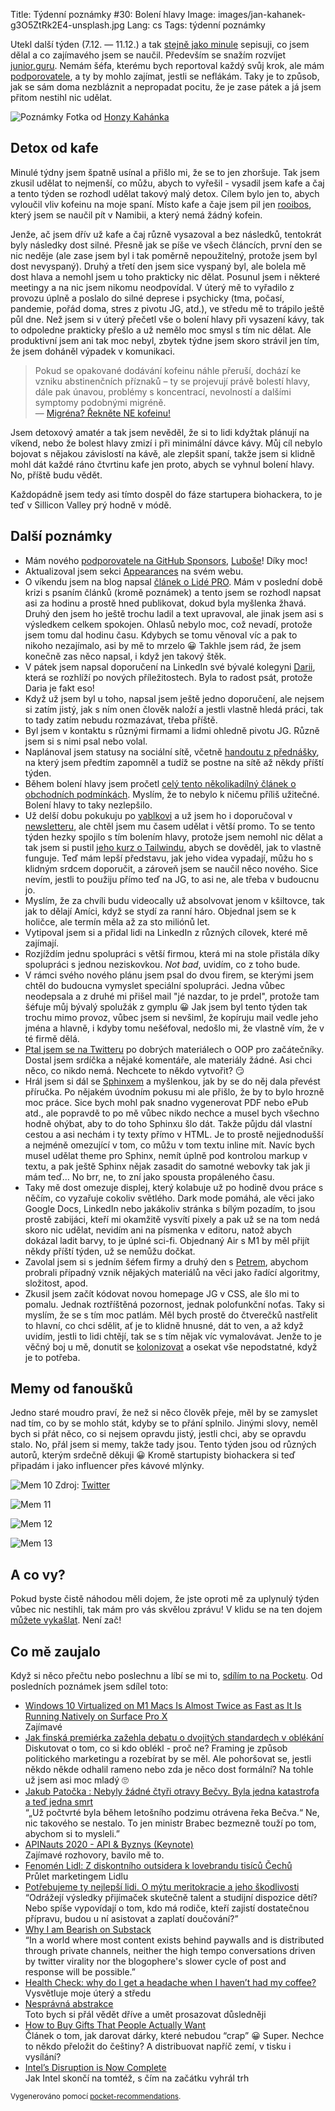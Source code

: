 Title: Týdenní poznámky #30: Bolení hlavy
Image: images/jan-kahanek-g3O5ZtRk2E4-unsplash.jpg
Lang: cs
Tags: týdenní poznámky


Utekl další týden (7.12. — 11.12.) a tak [stejně jako minule]({filename}2020-12-04_tydenni-poznamky-29-velke-premysleni.md) sepisuji, co jsem dělal a co zajímavého jsem se naučil. Především se snažím rozvíjet [junior.guru](https://junior.guru/). Nemám šéfa, kterému bych reportoval každý svůj krok, ale mám [podporovatele](https://junior.guru/donate/), a ty by mohlo zajímat, jestli se neflákám. Taky je to způsob, jak se sám doma nezbláznit a nepropadat pocitu, že je zase pátek a já jsem přitom nestihl nic udělat.

![Poznámky]({static}/images/jan-kahanek-g3O5ZtRk2E4-unsplash.jpg)
Fotka od [Honzy Kahánka](https://unsplash.com/@honza_kahanek)


## Detox od kafe

Minulé týdny jsem špatně usínal a přišlo mi, že se to jen zhoršuje. Tak jsem zkusil udělat to nejmenší, co můžu, abych to vyřešil - vysadil jsem kafe a čaj a tento týden se rozhodl udělat takový malý detox. Cílem bylo jen to, abych vyloučil vliv kofeinu na moje spaní. Místo kafe a čaje jsem pil jen [rooibos](https://cs.wikipedia.org/wiki/Rooibos), který jsem se naučil pít v Namibii, a který nemá žádný kofein.

Jenže, ač jsem dřív už kafe a čaj různě vysazoval a bez následků, tentokrát byly následky dost silné. Přesně jak se píše ve všech článcích, první den se nic neděje (ale zase jsem byl i tak poměrně nepoužitelný, protože jsem byl dost nevyspaný). Druhý a třetí den jsem sice vyspaný byl, ale bolela mě dost hlava a nemohl jsem u toho prakticky nic dělat. Posunul jsem i některé meetingy a na nic jsem nikomu neodpovídal. V úterý mě to vyřadilo z provozu úplně a poslalo do silné deprese i psychicky (tma, počasí, pandemie, pořád doma, stres z pivotu JG, atd.), ve středu mě to trápilo ještě půl dne. Než jsem si v úterý přečetl vše o bolení hlavy při vysazení kávy, tak to odpoledne prakticky přešlo a už nemělo moc smysl s tím nic dělat. Ale produktivní jsem ani tak moc nebyl, zbytek týdne jsem skoro strávil jen tím, že jsem doháněl výpadek v komunikaci.

> Pokud se opakované dodávání kofeinu náhle přeruší, dochází ke vzniku abstinenčních příznaků – ty se projevují právě bolestí hlavy, dále pak únavou, problémy s koncentrací, nevolností a dalšími symptomy podobnými migréně.<br>
> — [Migréna? Řekněte NE kofeinu!](https://www.lecba-bolesti.cz/aktualne/migrena-reknete-ne-kofeinu-152)

Jsem detoxový amatér a tak jsem nevěděl, že si to lidi kdyžtak plánují na víkend, nebo že bolest hlavy zmizí i při minimální dávce kávy. Můj cíl nebylo bojovat s nějakou závislostí na kávě, ale zlepšit spaní, takže jsem si klidně mohl dát každé ráno čtvrtinu kafe jen proto, abych se vyhnul bolení hlavy. No, příště budu vědět.

Každopádně jsem tedy asi tímto dospěl do fáze startupera biohackera, to je teď v Sillicon Valley prý hodně v módě.


## Další poznámky

- Mám nového [podporovatele na GitHub Sponsors](https://github.com/sponsors/honzajavorek/), [Luboše](https://github.com/lubosm)! Díky moc!
- Aktualizoval jsem sekci [Appearances](https://honzajavorek.cz/#appearances) na svém webu.
- O víkendu jsem na blog napsal [článek o Lidé PRO]({filename}2020-12-05_lide-pro.md). Mám v poslední době krizi s psaním článků (kromě poznámek) a tento jsem se rozhodl napsat asi za hodinu a prostě hned publikovat, dokud byla myšlenka žhavá. Druhý den jsem ho ještě trochu ladil a text upravoval, ale jinak jsem asi s výsledkem celkem spokojen. Ohlasů nebylo moc, což nevadí, protože jsem tomu dal hodinu času. Kdybych se tomu věnoval víc a pak to nikoho nezajímalo, asi by mě to mrzelo 😀 Takhle jsem rád, že jsem konečně zas něco napsal, i když jen takový štěk.
- V pátek jsem napsal doporučení na LinkedIn své bývalé kolegyni [Darii](https://www.linkedin.com/in/dariagru/), která se rozhlíží po nových příležitostech. Byla to radost psát, protože Daria je fakt eso!
- Když už jsem byl u toho, napsal jsem ještě jedno doporučení, ale nejsem si zatím jistý, jak s ním onen člověk naloží a jestli vlastně hledá práci, tak to tady zatím nebudu rozmazávat, třeba příště.
- Byl jsem v kontaktu s různými firmami a lidmi ohledně pivotu JG. Různě jsem si s nimi psal nebo volal.
- Naplánoval jsem statusy na sociální sítě, včetně [handoutu z přednášky]({filename}2020-12-04_tips-tricks-on-how-to-get-your-first-job-in-tech.md), na který jsem předtím zapomněl a tudíž se postne na sítě až někdy příští týden.
- Během bolení hlavy jsem pročetl [celý tento několikadílný článek o obchodních podmínkách](https://www.businessinfo.cz/navody/obchodni-podminky-ppbi/). Myslím, že to nebylo k ničemu příliš užitečné. Bolení hlavy to taky nezlepšilo.
- Už delší dobu pokukuju po [yablkovi](http://yablko.sk/) a už jsem ho i doporučoval v [newsletteru](https://eepurl.com/gyG8Bb), ale chtěl jsem mu časem udělat i větší promo. To se tento týden hezky spojilo s tím bolením hlavy, protože jsem nemohl nic dělat a tak jsem si pustil [jeho kurz o Tailwindu](https://www.youtube.com/watch?v=5mgrioodze8&feature=youtu.be), abych se dověděl, jak to vlastně funguje. Teď mám lepší představu, jak jeho videa vypadají, můžu ho s klidným srdcem doporučit, a zároveň jsem se naučil něco nového. Sice nevím, jestli to použiju přímo teď na JG, to asi ne, ale třeba v budoucnu jo.
- Myslím, že za chvíli budu videocally už absolvovat jenom v kšiltovce, tak jak to dělají Amíci, když se stydí za ranní háro. Objednal jsem se k holičce, ale termín měla až za sto miliónů let.
- Vytipoval jsem si a přidal lidi na LinkedIn z různých cílovek, které mě zajímají.
- Rozjíždím jednu spolupráci s větší firmou, která mi na stole přistála díky spolupráci s jednou neziskovkou. _Not bad_, uvidím, co z toho bude.
- V rámci svého nového plánu jsem psal do dvou firem, se kterými jsem chtěl do budoucna vymyslet speciální spolupráci. Jedna vůbec neodepsala a z druhé mi přišel mail "jé nazdar, to je prdel", protože tam šéfuje můj bývalý spolužák z gymplu 😀 Jak jsem byl tento týden tak trochu mimo provoz, vůbec jsem si nevšiml, že kopíruju mail vedle jeho jména a hlavně, i kdyby tomu nešéfoval, nedošlo mi, že vlastně vím, že v té firmě dělá.
- [Ptal jsem se na Twitteru](https://twitter.com/honzajavorek/status/1335881823415570434?s=21) po dobrých materiálech o OOP pro začátečníky. Dostal jsem srdíčka a nějaké komentáře, ale materiály žádné. Asi chci něco, co nikdo nemá. Nechcete to někdo vytvořit? 😏
- Hrál jsem si dál se [Sphinxem](https://www.sphinx-doc.org/) a myšlenkou, jak by se do něj dala převést příručka. Po nějakém úvodním pokusu mi ale přišlo, že by to bylo hrozně moc práce. Sice bych mohl pak snadno vygenerovat PDF nebo ePub atd., ale popravdě to po mě vůbec nikdo nechce a musel bych všechno hodně ohýbat, aby to do toho Sphinxu šlo dát. Takže půjdu dál vlastní cestou a asi nechám i ty texty přímo v HTML. Je to prostě nejjednodušší a nejméně omezující v tom, co můžu v tom textu inline mít. Navíc bych musel udělat theme pro Sphinx, nemít úplně pod kontrolou markup v textu, a pak ještě Sphinx nějak zasadit do samotné webovky tak jak ji mám teď… No brr, ne, to zní jako spousta propáleného času.
- Taky mě dost omezuje displej, který kolabuje už po hodině dvou práce s něčím, co vyzařuje cokoliv světlého. Dark mode pomáhá, ale věci jako Google Docs, LinkedIn nebo jakákoliv stránka s bílým pozadím, to jsou prostě zabijáci, kteří mi okamžitě vysvítí pixely a pak už se na tom nedá skoro nic udělat, nevidím ani na písmenka v editoru, natož abych dokázal ladit barvy, to je úplné sci-fi. Objednaný Air s M1 by měl přijít někdy příští týden, už se nemůžu dočkat.
- Zavolal jsem si s jedním šéfem firmy a druhý den s [Petrem](http://encukou.cz/), abychom probrali případný vznik nějakých materiálů na věci jako řadící algoritmy, složitost, apod.
- Zkusil jsem začít kódovat novou homepage JG v CSS, ale šlo mi to pomalu. Jednak roztříštěná pozornost, jednak polofunkční noťas. Taky si myslím, že se s tím moc patlám. Měl bych prostě do čtverečků nastřelit to hlavní, co chci sdělit, ať je to klidně hnusné, dát to ven, a až když uvidím, jestli to lidi chtějí, tak se s tím nějak víc vymalovávat. Jenže to je věčný boj u mě, donutit se [kolonizovat]({filename}2016-12-18_kolonizatori-a-spravci-kolonii.md) a osekat vše nepodstatné, když je to potřeba.


## Memy od fanoušků

Jedno staré moudro praví, že než si něco člověk přeje, měl by se zamyslet nad tím, co by se mohlo stát, kdyby se to přání splnilo. Jinými slovy, neměl bych si přát něco, co si nejsem opravdu jistý, jestli chci, aby se opravdu stalo. No, přál jsem si memy, takže tady jsou. Tento týden jsou od různých autorů, kterým srdečně děkuji 😀 Kromě startupisty biohackera si teď připadám i jako influencer přes kávové mlýnky.

![Mem 10]({static}/images/mem10.jpg)
Zdroj: [Twitter](https://twitter.com/honzajavorek/status/1335932113057624064?s=21)

![Mem 11]({static}/images/mem11.png)

![Mem 12]({static}/images/mem12.jpg)

![Mem 13]({static}/images/mem13.jpg)


## A co vy?

Pokud byste čistě náhodou měli dojem, že jste oproti mě za uplynulý týden vůbec nic nestihli, tak mám pro vás skvělou zprávu! V klidu se na ten dojem [můžete vykašlat]({filename}2020-06-04_neni-to-zavod.md). Není zač!


## Co mě zaujalo

Když si něco přečtu nebo poslechnu a líbí se mi to, [sdílím to na Pocketu](https://getpocket.com/@honzajavorek). Od posledních poznámek jsem sdílel toto:

- [Windows 10 Virtualized on M1 Macs Is Almost Twice as Fast as It Is Running Natively on Surface Pro X](https://daringfireball.net/linked/2020/12/02/windows-10-on-m1-macs)<br>Zajímavé
- [Jak finská premiérka zažehla debatu o dvojitých standardech v oblékání](http://markething.cz/finsko-premierka-photoshoot)<br>Diskutovat o tom, co si kdo oblékl - proč ne? Framing je způsob politického marketingu a rozebírat by se měl. Ale pohoršovat se, jestli někdo někde odhalil rameno nebo zda je něco dost formální? Na tohle už jsem asi moc mladý 🙄
- [Jakub Patočka : Nebyly žádné čtyři otravy Bečvy. Byla jedna katastrofa a teď jedna smrt](https://t.co/bJBvkFFdPC?ssr=true)<br>“„Už počtvrté byla během letošního podzimu otrávena řeka Bečva.“ Ne, nic takového se nestalo. To jen ministr Brabec bezmezně touží po tom, abychom si to mysleli.”
- [APINauts 2020 - API & Byznys (Keynote)](https://t.co/Lu5WNm8rPP?ssr=true)<br>Zajímavé rozhovory, bavilo mě to.
- [Fenomén Lidl: Z diskontního outsidera k lovebrandu tisíců Čechů](http://markething.cz/lidl-lovebrand)<br>Průlet marketingem Lidlu
- [Potřebujeme ty nejlepší lidi. O mýtu meritokracie a jeho škodlivosti](https://www.heroine.cz/spolecnost/3682-potrebujeme-ty-nejlepsi-lidi-o-mytu-meritokracie-a-jeho-skodlivosti)<br>“Odrážejí výsledky přijímaček skutečně talent a studijní dispozice dětí? Nebo spíše vypovídají o tom, kdo má rodiče, kteří zajistí dostatečnou přípravu, budou u ní asistovat a zaplatí doučování?”
- [Why I am Bearish on Substack](https://scholars-stage.blogspot.com/2020/11/why-i-am-bearish-on-substack.html)<br>“In a world where most content exists behind paywalls and is distributed through private channels, neither the high tempo conversations driven by twitter virality nor the blogophere's slower cycle of post and response will be possible.”
- [Health Check: why do I get a headache when I haven’t had my coffee?](https://theconversation.com/health-check-why-do-i-get-a-headache-when-i-havent-had-my-coffee-100163)<br>Vysvětluje moje úterý a středu
- [Nesprávná abstrakce](https://t.co/MMTAmmYQPn?ssr=true)<br>Toto bych si přál vědět dříve a umět prosazovat důsledněji
- [How to Buy Gifts That People Actually Want](https://www.willpatrick.co.uk/articles/how-to-buy-gifts-that-people-actually-want)<br>Článek o tom, jak darovat dárky, které nebudou “crap” 😀 Super. Nechce to někdo přeložit do češtiny? A distribuovat napříč zemí, v tisku i vysílání?
- [Intel’s Disruption is Now Complete](https://jamesallworth.medium.com/intels-disruption-is-now-complete-d4fa771f0f2c)<br>Jak Intel skončí na tomtéž, s čím na začátku vyhrál trh

<small>Vygenerováno pomocí <a href="https://pypi.org/project/pocket-recommendations/">pocket-recommendations</a>.</small>
